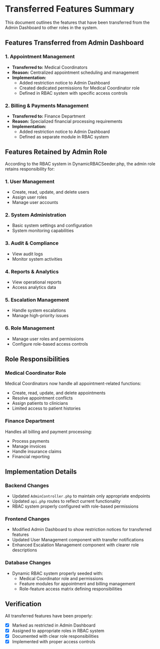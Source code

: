 # Transferred Features Summary

This document outlines the features that have been transferred from the Admin Dashboard to other roles in the system.

## Features Transferred from Admin Dashboard

### 1. Appointment Management
- **Transferred to:** Medical Coordinators
- **Reason:** Centralized appointment scheduling and management
- **Implementation:** 
  - Added restriction notice to Admin Dashboard
  - Created dedicated permissions for Medical Coordinator role
  - Defined in RBAC system with specific access controls

### 2. Billing & Payments Management
- **Transferred to:** Finance Department
- **Reason:** Specialized financial processing requirements
- **Implementation:**
  - Added restriction notice to Admin Dashboard
  - Defined as separate module in RBAC system

## Features Retained by Admin Role

According to the RBAC system in DynamicRBACSeeder.php, the admin role retains responsibility for:

### 1. User Management
- Create, read, update, and delete users
- Assign user roles
- Manage user accounts

### 2. System Administration
- Basic system settings and configuration
- System monitoring capabilities

### 3. Audit & Compliance
- View audit logs
- Monitor system activities

### 4. Reports & Analytics
- View operational reports
- Access analytics data

### 5. Escalation Management
- Handle system escalations
- Manage high-priority issues

### 6. Role Management
- Manage user roles and permissions
- Configure role-based access controls

## Role Responsibilities

### Medical Coordinator Role
Medical Coordinators now handle all appointment-related functions:
- Create, read, update, and delete appointments
- Resolve appointment conflicts
- Assign patients to clinicians
- Limited access to patient histories

### Finance Department
Handles all billing and payment processing:
- Process payments
- Manage invoices
- Handle insurance claims
- Financial reporting

## Implementation Details

### Backend Changes
- Updated `AdminController.php` to maintain only appropriate endpoints
- Updated `api.php` routes to reflect current functionality
- RBAC system properly configured with role-based permissions

### Frontend Changes
- Modified Admin Dashboard to show restriction notices for transferred features
- Updated User Management component with transfer notifications
- Enhanced Escalation Management component with clearer role descriptions

### Database Changes
- Dynamic RBAC system properly seeded with:
  - Medical Coordinator role and permissions
  - Feature modules for appointment and billing management
  - Role-feature access matrix defining responsibilities

## Verification
All transferred features have been properly:
- [x] Marked as restricted in Admin Dashboard
- [x] Assigned to appropriate roles in RBAC system
- [x] Documented with clear role responsibilities
- [x] Implemented with proper access controls